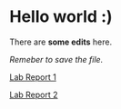 # Hello world :)

There are **some edits** here. 

*Remeber to save the file.*

[Lab Report 1](https://lineup30min.github.io/cse15l-lab-reports/lab-report-1-week-2.html)

[Lab Report 2](https://lineup30min.github.io/cse15l-lab-reports/lab-report-2-week-4.html)